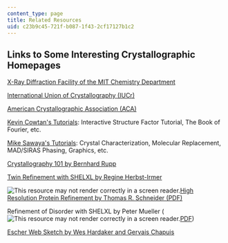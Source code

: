 ```yaml
---
content_type: page
title: Related Resources
uid: c23b9c45-721f-b087-1f43-2cf17127b1c2
---
```


Links to Some Interesting Crystallographic Homepages
----------------------------------------------------

[X-Ray Diffraction Facility of the MIT Chemistry Department](http://web.mit.edu/x-ray/)

[International Union of Crystallography (IUCr)](http://www.iucr.org/)

[American Crystallographic Association (ACA)](https://www.amercrystalassn.org/)

[Kevin Cowtan's Tutorials](http://www.ysbl.york.ac.uk/~cowtan/): Interactive Structure Factor Tutorial, The Book of Fourier, etc.

[Mike Sawaya's Tutorials](http://www.doe-mbi.ucla.edu/sawaya/): Crystal Characterization, Molecular Replacement, MAD/SIRAS Phasing, Graphics, etc.

[Crystallography 101 by Bernhard Rupp](http://www.ruppweb.org/)

[Twin Refinement with SHELXL by Regine Herbst-Irmer](http://shelx.uni-ac.gwdg.de/~rherbst/twin.html)

![This resource may not render correctly in a screen reader.](/images/inacessible.gif)[High Resolution Protein Refinement by Thomas R. Schneider (PDF)](http://web.mit.edu/pmueller/www/ACA2007/WK01/Protein_Refinement.pdf)

Refinement of Disorder with SHELXL by Peter Mueller (![This resource may not render correctly in a screen reader.](/images/inacessible.gif)[PDF](http://web.mit.edu/pmueller/www/ACA2007/WK01/Disorder.pdf))

[Escher Web Sketch by Wes Hardaker and Gervais Chapuis](http://escher.epfl.ch/escher/)